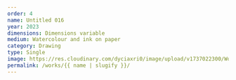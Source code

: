 ```yaml
---
order: 4
name: Untitled 016
year: 2023
dimensions: Dimensions variable
medium: Watercolour and ink on paper
category: Drawing
type: Single
image: https://res.cloudinary.com/dyciaxri0/image/upload/v1737022300/Works/Archiv/Heinemann_Untitled_016_2023_270x360mm_web_pkh9cb.jpg
permalink: /works/{{ name | slugify }}/
---
```

